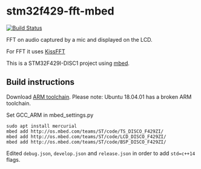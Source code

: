 # stm32f429-fft-mbed

[![Build Status](https://travis-ci.org/yangosoft/stm32f429-fft-mbed.svg?branch=master)](https://travis-ci.org/yangosoft/stm32f429-fft-mbed)

FFT on audio captured by a mic and displayed on the LCD.

For FFT it uses  [KissFFT](https://github.com/mborgerding/kissfft)

This is a STM32F429I-DISC1 project using [mbed](https://os.mbed.com/docs/v5.10/tutorials/quick-start-offline.html).


## Build instructions

Download [ARM toolchain](https://developer.arm.com/open-source/gnu-toolchain/gnu-rm/downloads). Please note: Ubuntu 18.04.01 has a broken ARM toolchain.

Set GCC_ARM in mbed_settings.py

```
sudo apt install mercurial
mbed add http://os.mbed.com/teams/ST/code/TS_DISCO_F429ZI/
mbed add http://os.mbed.com/teams/ST/code/LCD_DISCO_F429ZI/
mbed add http://os.mbed.com/teams/ST/code/BSP_DISCO_F429ZI/
```

Edited ``debug.json``, ``develop.json`` and ``release.json`` in order to add ``std=c++14`` flags.
